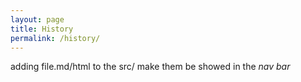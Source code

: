 ```yaml
---
layout: page
title: History
permalink: /history/
---
```


adding file.md/html to the src/ make them be showed in the *nav bar* 
